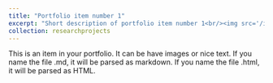 ```yaml
---
title: "Portfolio item number 1"
excerpt: "Short description of portfolio item number 1<br/><img src='/images/500x300.png'>"
collection: researchprojects
---
```


This is an item in your portfolio. It can be have images or nice text. If you name the file .md, it will be parsed as markdown. If you name the file .html, it will be parsed as HTML. 
